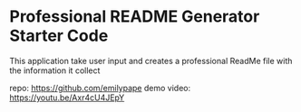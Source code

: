 # Professional README Generator Starter Code

This application take user input and creates a professional ReadMe file with the information it collect

repo: https://github.com/emilypape
demo video: https://youtu.be/Axr4cU4JEpY

